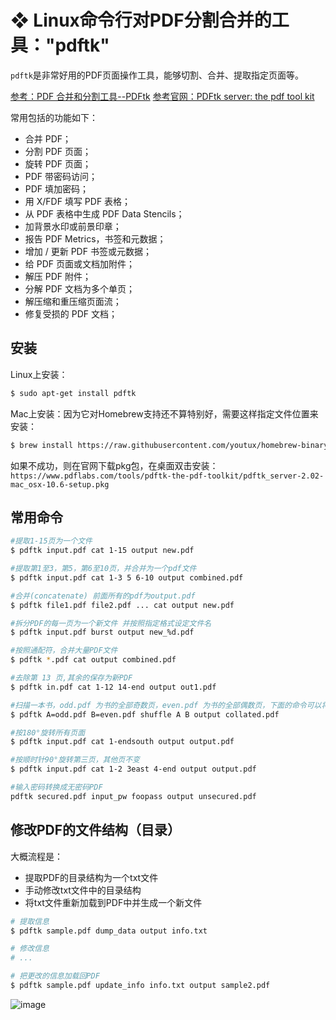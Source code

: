 # ❖ Linux命令行对PDF分割合并的工具："pdftk"

`pdftk`是非常好用的PDF页面操作工具，能够切割、合并、提取指定页面等。

[参考：PDF 合并和分割工具--PDFtk](https://blog.seisman.info/pdftk/)
[参考官网：PDFtk server:  the pdf tool kit](https://www.pdflabs.com/tools/pdftk-server/)

常用包括的功能如下：
- 合并 PDF；
- 分割 PDF 页面；
- 旋转 PDF 页面；
- PDF 带密码访问；
- PDF 填加密码；
- 用 X/FDF 填写 PDF 表格；
- 从 PDF 表格中生成 PDF Data Stencils；
- 加背景水印或前景印章；
- 报告 PDF Metrics，书签和元数据；
- 增加 / 更新 PDF 书签或元数据；
- 给 PDF 页面或文档加附件；
- 解压 PDF 附件；
- 分解 PDF 文档为多个单页；
- 解压缩和重压缩页面流；
- 修复受损的 PDF 文档；

## 安装
Linux上安装：
```sh
$ sudo apt-get install pdftk
```
Mac上安装：因为它对Homebrew支持还不算特别好，需要这样指定文件位置来安装：
```sh
$ brew install https://raw.githubusercontent.com/youtux/homebrew-binary/pdftk/pdftk.rb
```
如果不成功，则在官网下载pkg包，在桌面双击安装：
`https://www.pdflabs.com/tools/pdftk-the-pdf-toolkit/pdftk_server-2.02-mac_osx-10.6-setup.pkg`

## 常用命令

```sh
#提取1-15页为一个文件
$ pdftk input.pdf cat 1-15 output new.pdf

#提取第1至3，第5，第6至10页，并合并为一个pdf文件
$ pdftk input.pdf cat 1-3 5 6-10 output combined.pdf

#合并(concatenate) 前面所有的pdf为output.pdf
$ pdftk file1.pdf file2.pdf ... cat output new.pdf

#拆分PDF的每一页为一个新文件 并按照指定格式设定文件名
$ pdftk input.pdf burst output new_%d.pdf

#按照通配符，合并大量PDF文件
$ pdftk *.pdf cat output combined.pdf

#去除第 13 页,其余的保存为新PDF
$ pdftk in.pdf cat 1-12 14-end output out1.pdf

#扫描一本书，odd.pdf 为书的全部奇数页，even.pdf 为书的全部偶数页，下面的命令可以将两个 pdf 合并成页码正常的书
$ pdftk A=odd.pdf B=even.pdf shuffle A B output collated.pdf

#按180°旋转所有页面
$ pdftk input.pdf cat 1-endsouth output output.pdf

#按顺时针90°旋转第三页，其他页不变
$ pdftk input.pdf cat 1-2 3east 4-end output output.pdf

#输入密码转换成无密码PDF
pdftk secured.pdf input_pw foopass output unsecured.pdf

```

## 修改PDF的文件结构（目录）

大概流程是：
- 提取PDF的目录结构为一个txt文件
- 手动修改txt文件中的目录结构
- 将txt文件重新加载到PDF中并生成一个新文件

```sh
# 提取信息
$ pdftk sample.pdf dump_data output info.txt

# 修改信息
# ...

# 把更改的信息加载回PDF
$ pdftk sample.pdf update_info info.txt output sample2.pdf
```

![image](https://user-images.githubusercontent.com/14041622/47213129-b350b480-d3cc-11e8-911c-3c38dbed7c9a.png)
